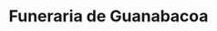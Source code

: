 ---
title: "Funeraria de Guanabacoa"
url: /la-habana/funeraria-de-guanabacoa/
shop: directores de funerarias
---